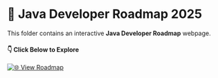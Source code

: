 # 🚀 Java Developer Roadmap 2025

This folder contains an interactive **Java Developer Roadmap** webpage.  

#### 👇 Click Below to Explore

[![🌐 View Roadmap](https://img.shields.io/badge/Roadmap-Live%20Site-0A192F?style=for-the-badge&logo=github&logoColor=white)](https://ankittroy-21.github.io/Learnovate/Roadmap/index.html)

